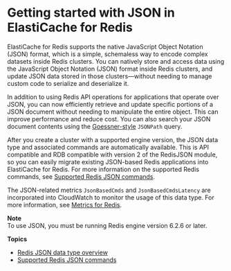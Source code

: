 # Getting started with JSON in ElastiCache for Redis<a name="json-gs"></a>

ElastiCache for Redis supports the native JavaScript Object Notation \(JSON\) format, which is a simple, schemaless way to encode complex datasets inside Redis clusters\. You can natively store and access data using the JavaScript Object Notation \(JSON\) format inside Redis clusters, and update JSON data stored in those clusters—without needing to manage custom code to serialize and deserialize it\.

In addition to using Redis API operations for applications that operate over JSON, you can now efficiently retrieve and update specific portions of a JSON document without needing to manipulate the entire object\. This can improve performance and reduce cost\. You can also search your JSON document contents using the [Goessner\-style](https://goessner.net/articles/JsonPath/) `JSONPath` query\. 

After you create a cluster with a supported engine version, the JSON data type and associated commands are automatically available\. This is API compatible and RDB compatible with version 2 of the RedisJSON module, so you can easily migrate existing JSON\-based Redis applications into ElastiCache for Redis\. For more information on the supported Redis commands, see [Supported Redis JSON commands](json-list-commands.md)\.

The JSON\-related metrics `JsonBasedCmds` and `JsonBasedCmdsLatency` are incorporated into CloudWatch to monitor the usage of this data type\. For more information, see [Metrics for Redis](https://docs.aws.amazon.com/AmazonElastiCache/latest/red-ug/CacheMetrics.Redis.html)\.

**Note**  
To use JSON, you must be running Redis engine version 6\.2\.6 or later\.

**Topics**
+ [Redis JSON data type overview](json-document-overview.md)
+ [Supported Redis JSON commands](json-list-commands.md)